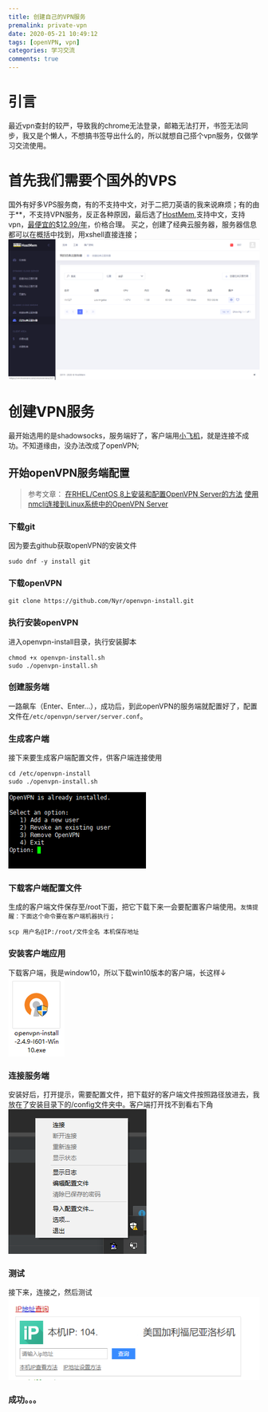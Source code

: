 ```yaml
---
title: 创建自己的VPN服务
premalink: private-vpn
date: 2020-05-21 10:49:12
tags: [openVPN, vpn]
categories: 学习交流
comments: true
---
```

# 引言
最近vpn查封的较严，导致我的chrome无法登录，邮箱无法打开，书签无法同步，我又是个懒人，不想搞书签导出什么的，所以就想自己搭个vpn服务，仅做学习交流使用。

# 首先我们需要个国外的VPS
国外有好多VPS服务商，有的不支持中文，对于二把刀英语的我来说麻烦；有的由于**，不支持VPN服务，反正各种原因，最后选了[HostMem](https://www.hostmem.com/?ref=jofy1004),支持中文，支持vpn，[最便宜的$12.99/年](https://vm.hostmem.com/vm/create/3?ref=jofy1004)，价格合理。
买之，创建了经典云服务器，服务器信息都可以在概括中找到，用xshell直接连接；
![](private-vpn/HostMem-control.png)

# 创建VPN服务
最开始选用的是shadowsocks，服务端好了，客户端用[小飞机](https://tlanyan.me/shadowsock-clients/)，就是连接不成功。不知道缘由，没办法改成了openVPN;

## 开始openVPN服务端配置
> 参考文章：
>[在RHEL/CentOS 8上安装和配置OpenVPN Server的方法](https://ywnz.com/linuxyffq/4592.html)
>[使用nmcli连接到Linux系统中的OpenVPN Server](https://ywnz.com/linuxjc/4226.html)

### 下载git
因为要去github获取openVPN的安装文件
```shell
sudo dnf -y install git
```
### 下载openVPN
```shell
git clone https://github.com/Nyr/openvpn-install.git
```
### 执行安装openVPN
进入openvpn-install目录，执行安装脚本
```shell
chmod +x openvpn-install.sh
sudo ./openvpn-install.sh
```
### 创建服务端
一路飙车（Enter、Enter...），成功后，到此openVPN的服务端就配置好了，配置文件在``/etc/openvpn/server/server.conf``。
### 生成客户端
接下来要生成客户端配置文件，供客户端连接使用
```shell
cd /etc/openvpn-install
sudo ./openvpn-install.sh
```
![](private-vpn/openVPN-client.png)
### 下载客户端配置文件
生成的客户端文件保存至/root下面，把它下载下来一会要配置客户端使用。`友情提醒：下面这个命令要在客户端机器执行；`
```shell
scp 用户名@IP:/root/文件全名 本机保存地址
```
### 安装客户端应用
下载客户端，我是window10，所以下载win10版本的客户端，长这样↓
![](private-vpn/openvpn-install-for-win10.png)
### 连接服务端
安装好后，打开提示，需要配置文件，把下载好的客户端文件按照路径放进去，我放在了安装目录下的/config文件夹中。客户端打开找不到看右下角
![](private-vpn/client-ico.png)
### 测试
接下来，连接之，然后测试
![](private-vpn/IP.png)
### 成功。。。